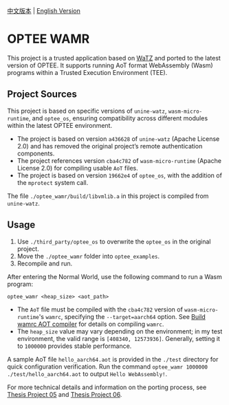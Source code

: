 [中文版本](#README_zh.md) | [English Version](#README.md)

# OPTEE WAMR

This project is a trusted application based on [WaTZ](https://github.com/JamesMenetrey/unine-watz/tree/main?tab=readme-ov-file) and ported to the latest version of OPTEE. It supports running AoT format WebAssembly (Wasm) programs within a Trusted Execution Environment (TEE).

## Project Sources

This project is based on specific versions of `unine-watz`, `wasm-micro-runtime`, and `optee_os`, ensuring compatibility across different modules within the latest OPTEE environment.

- The project is based on version `a436628` of `unine-watz` (Apache License 2.0) and has removed the original project’s remote authentication components.
- The project references version `cba4c782` of `wasm-micro-runtime` (Apache License 2.0) for compiling usable `AoT` files.
- The project is based on version `19662e4` of `optee_os`, with the addition of the `mprotect` system call.

The file `./optee_wamr/build/libvmlib.a` in this project is compiled from `unine-watz`.

## Usage

1. Use `./third_party/optee_os` to overwrite the `optee_os` in the original project.
2. Move the `./optee_wamr` folder into `optee_examples`.
3. Recompile and run.

After entering the Normal World, use the following command to run a Wasm program:

```
optee_wamr <heap_size> <aot_path>
```

- The `AoT` file must be compiled with the `cba4c782` version of `wasm-micro-runtime`'s `wamrc`, specifying the `--target=aarch64` option. See [Build wamrc AOT compiler](https://github.com/bytecodealliance/wasm-micro-runtime/blob/main/wamr-compiler/README.md) for details on compiling `wamrc`.
- The `heap_size` value may vary depending on the environment; in my test environment, the valid range is `[408340, 12573936]`. Generally, setting it to `1000000` provides stable performance.

A sample AoT file `hello_aarch64.aot` is provided in the `./test` directory for quick configuration verification. Run the command `optee_wamr 1000000 ./test/hello_aarch64.aot` to output `Hello WebAssembly!`.

For more technical details and information on the porting process, see [Thesis Project 05](https://cishoon.github.io/graduation-project/05/) and [Thesis Project 06](https://cishoon.github.io/graduation-project/06/).
